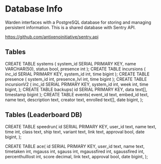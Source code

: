 # Database Info

Warden interfaces with a PostgreSQL database for storing and managing persistent information. This is a shared database with Sentry API.

https://github.com/antixenoinitiative/sentry.api

## Tables

CREATE TABLE systems (
    system_id       SERIAL PRIMARY KEY,
    name            VARCHAR(50),
    status          bool,
    presence        int
);
CREATE TABLE incursions (
    inc_id          SERIAL PRIMARY KEY,
    system_id       int,
    time            bigint
);
CREATE TABLE presence (
    system_id       int,
    presence_lvl    int,
    time            bigint
);
CREATE TABLE incursionV2 (
    inc_id          SERIAL PRIMARY KEY,
    system_id       int,
    week            int,
    time            bigint,
);
CREATE TABLE backups(
    id              SERIAL PRIMARY KEY,
    data            text[],
    timestamp       bigint
);
CREATE TABLE events(
    event_id        text,
    embed_id        text,
    name            text,
    description     text,
    creator         text,
    enrolled        text[],
    date            bigint,
);

## Tables (Leaderboard DB)

CREATE TABLE speedrun(
    id              SERIAL PRIMARY KEY,
    user_id         text,
    name            text,
    time            int,
    class           text,
    ship            text,
    variant         text,
    link            text,
    approval        bool,
    date            bigint,
);

CREATE TABLE ace(
    id              SERIAL PRIMARY KEY,
    user_id         text,
    name            text,
    timetaken       int,
    mgauss          int,
    sgauss          int,
    mgaussfired     int,
    sgaussfired     int,
    percenthulllost int,
    score           decimal,
    link            text,
    approval        bool,
    date            bigint,
);